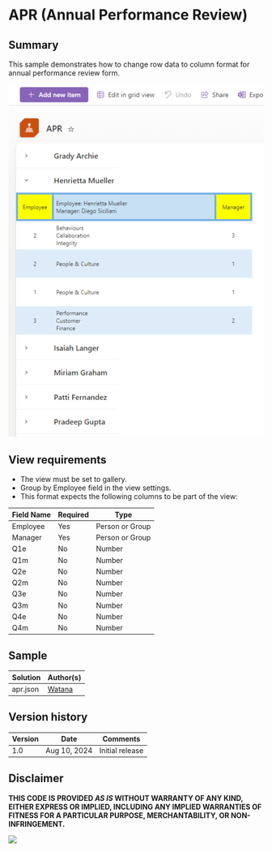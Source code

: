 # APR (Annual Performance Review)

## Summary
This sample demonstrates how to change row data to column format for annual performance review form.

![screenshot of the sample](./assets/sample.png)

## View requirements

- The view must be set to gallery.
- Group by Employee field in the view settings.
- This format expects the following columns to be part of the view:

Field Name | Required | Type
---------- | -------- | ----
Employee   | Yes      | Person or Group
Manager    | Yes      | Person or Group
Q1e        | No       | Number
Q1m        | No       | Number
Q2e        | No       | Number
Q2m        | No       | Number
Q3e        | No       | Number
Q3m        | No       | Number
Q4e        | No       | Number
Q4m        | No       | Number


## Sample

Solution|Author(s)
--------|---------
apr.json | [Watana](https://github.com/watana2)

## Version history

Version|Date|Comments
-------|----|--------
1.0    |Aug 10, 2024|Initial release

## Disclaimer
**THIS CODE IS PROVIDED *AS IS* WITHOUT WARRANTY OF ANY KIND, EITHER EXPRESS OR IMPLIED, INCLUDING ANY IMPLIED WARRANTIES OF FITNESS FOR A PARTICULAR PURPOSE, MERCHANTABILITY, OR NON-INFRINGEMENT.**

<img src="https://pnptelemetry.azurewebsites.net/list-formatting/view-samples/apr" />